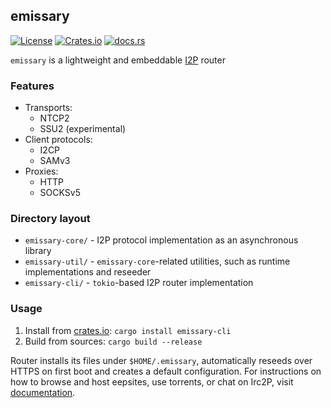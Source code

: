 ## emissary

[![License](https://img.shields.io/badge/License-MIT-blue.svg)](https://github.com/altonen/emissary/blob/master/LICENSE) [![Crates.io](https://img.shields.io/crates/v/emissary-core.svg)](https://crates.io/crates/emissary-core) [![docs.rs](https://img.shields.io/docsrs/emissary-core.svg)](https://docs.rs/emissary-core/latest/emissary_core/)

`emissary` is a lightweight and embeddable [I2P](https://geti2p.net/) router

### Features

* Transports:
  * NTCP2
  * SSU2 (experimental)
* Client protocols:
  * I2CP
  * SAMv3
* Proxies:
  * HTTP
  * SOCKSv5

### Directory layout

* `emissary-core/` - I2P protocol implementation as an asynchronous library
* `emissary-util/` - `emissary-core`-related utilities, such as runtime implementations and reseeder
* `emissary-cli/` - `tokio`-based I2P router implementation

### Usage

1) Install from [crates.io](https://crates.io/crates/emissary-cli): `cargo install emissary-cli`
2) Build from sources: `cargo build --release`

Router installs its files under `$HOME/.emissary`, automatically reseeds over HTTPS on first boot and creates a default configuration. For instructions on how to browse and host eepsites, use torrents, or chat on Irc2P, visit [documentation](https://altonen.github.io/emissary/).
